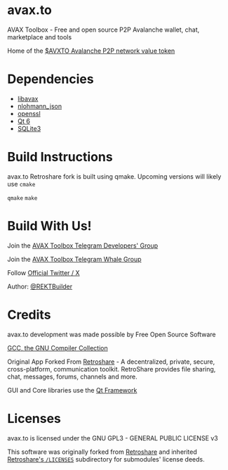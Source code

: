 # avax.to

AVAX Toolbox - Free and open source P2P Avalanche wallet, chat, marketplace and tools

Home of the [$AVXTO Avalanche P2P network value token](https://dexscreener.com/avalanche/0x2bdebde7e1088e42aafef104b5f7457aca5ab86f)

# Dependencies

* [libavax](https://github.com/avaxto/libavax)
* [nlohmann_json](https://github.com/nlohmann/json)
* [openssl](https://github.com/openssl/openssl)
* [Qt 6](https://www.qt.io/download-open-source)
* [SQLite3](https://sqlite.org/)

# Build Instructions

avax.to Retroshare fork is built using qmake. Upcoming versions will likely use `cmake`

`qmake`
`make`


# Build With Us!

Join the [AVAX Toolbox Telegram Developers' Group](https://telegram.me/collablandbot?start=VFBDI1RFTCNDT01NIy0xMDAxNzI5NTYxMjQw)

Join the [AVAX Toolbox Telegram Whale Group](https://telegram.me/collablandbot?start=VFBDI1RFTCNDT01NIy0xMDAyNTA0MDM2MTA5)

Follow [Official Twitter / X](https://x.com/avaxto)

Author: [@REKTBuilder](https://x.com/rektbuildr)

# Credits

avax.to development was made possible by Free Open Source Software

[GCC, the GNU Compiler Collection](https://gcc.gnu.org/)

Original App Forked From [Retroshare](https://github.com/RetroShare/RetroShare) - A decentralized, private, secure, cross-platform, communication toolkit. RetroShare provides file sharing, chat, messages, forums, channels and more.

GUI and Core libraries use the [Qt Framework](https://www.qt.io/product/framework)

# Licenses

avax.to is licensed under the GNU GPL3 - GENERAL PUBLIC LICENSE v3

This software was originally forked from [Retroshare](https://github.com/RetroShare/RetroShare) and inherited [Retroshare's `/LICENSES`](https://github.com/RetroShare/RetroShare/tree/master/LICENSES) subdirectory for submodules' license deeds. 

